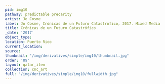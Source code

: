 ```yaml
---
pid: img10
pathway: predictable precarity
artist: Jo Cosme
label: Jo Cosme, Crónicas de un Futuro Catastrófico, 2017. Mixed Media. Puerto Rico.
title: Crónicas de un Futuro Catastrófico
_date: '2017'
object_type: 
location: Puerto Rico
current_location: 
source: 
thumbnail: "/img/derivatives/simple/img10/thumbnail.jpg"
order: '09'
layout: qatar_item
collection: cnc_art
full: "/img/derivatives/simple/img10/fullwidth.jpg"
---
```

